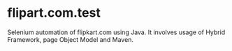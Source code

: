 # flipart.com.test
Selenium automation of flipkart.com using Java. It involves usage of Hybrid Framework, page Object Model and Maven.
